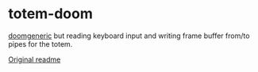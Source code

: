 # totem-doom
[doomgeneric](https://github.com/ozkl/doomgeneric) but reading keyboard input and writing frame buffer from/to pipes for the totem.

[Original readme](README-doomgeneric.md)
